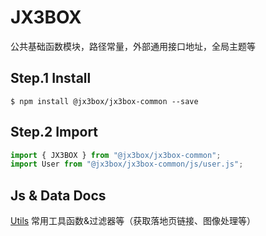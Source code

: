 # JX3BOX

公共基础函数模块，路径常量，外部通用接口地址，全局主题等

## Step.1 Install

```
$ npm install @jx3box/jx3box-common --save
```

## Step.2 Import

```javascript
import { JX3BOX } from "@jx3box/jx3box-common";
import User from "@jx3box/jx3box-common/js/user.js";
```

## Js & Data Docs

[Utils](./docs/Utils.md) 常用工具函数&过滤器等（获取落地页链接、图像处理等）
